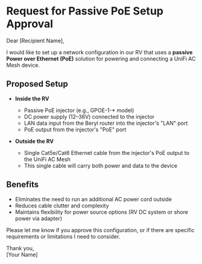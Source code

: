 # Request for Passive PoE Setup Approval

Dear [Recipient Name],

I would like to set up a network configuration in our RV that uses a **passive Power over Ethernet (PoE)** solution for powering and connecting a UniFi AC Mesh device.

## Proposed Setup

- **Inside the RV**
  - Passive PoE injector (e.g., GPOE-1-* model)
  - DC power supply (12–36V) connected to the injector
  - LAN data input from the Beryl router into the injector's "LAN" port
  - PoE output from the injector's "PoE" port

- **Outside the RV**
  - Single Cat5e/Cat6 Ethernet cable from the injector's PoE output to the UniFi AC Mesh
  - This single cable will carry both power and data to the device

## Benefits

- Eliminates the need to run an additional AC power cord outside
- Reduces cable clutter and complexity
- Maintains flexibility for power source options (RV DC system or shore power via adapter)

Please let me know if you approve this configuration, or if there are specific requirements or limitations I need to consider.

Thank you,  
[Your Name]  
